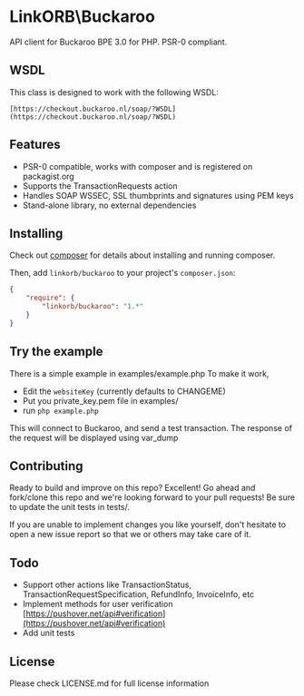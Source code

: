 # LinkORB\Buckaroo

API client for Buckaroo BPE 3.0 for PHP. PSR-0 compliant.

## WSDL

This class is designed to work with the following WSDL:

	[https://checkout.buckaroo.nl/soap/?WSDL](https://checkout.buckaroo.nl/soap/?WSDL)

## Features

* PSR-0 compatible, works with composer and is registered on packagist.org
* Supports the TransactionRequests action
* Handles SOAP WSSEC, SSL thumbprints and signatures using PEM keys
* Stand-alone library, no external dependencies

## Installing

Check out [composer](http://www.getcomposer.org) for details about installing and running composer.

Then, add `linkorb/buckaroo` to your project's `composer.json`:

```json
{
    "require": {
        "linkorb/buckaroo": "1.*"
    }
}
```

## Try the example

There is a simple example in examples/example.php
To make it work, 
* Edit the `websiteKey` (currently defaults to CHANGEME)
* Put you private_key.pem file in examples/
* run `php example.php`

This will connect to Buckaroo, and send a test transaction. 
The response of the request will be displayed using var_dump

## Contributing

Ready to build and improve on this repo? Excellent!
Go ahead and fork/clone this repo and we're looking forward to your pull requests!
Be sure to update the unit tests in tests/.

If you are unable to implement changes you like yourself, don't hesitate to
open a new issue report so that we or others may take care of it.

## Todo

* Support other actions like TransactionStatus, TransactionRequestSpecification, RefundInfo, InvoiceInfo, etc
* Implement methods for user verification [https://pushover.net/api#verification](https://pushover.net/api#verification)
* Add unit tests

## License
Please check LICENSE.md for full license information


